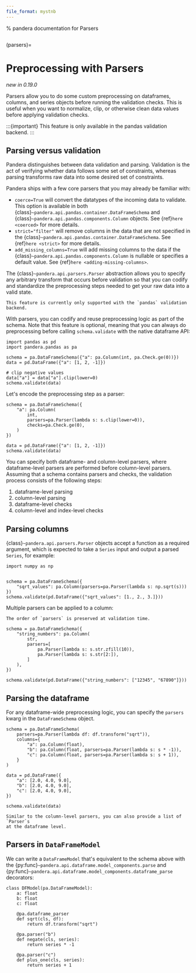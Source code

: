 ```yaml
---
file_format: mystnb
---
```


% pandera documentation for Parsers

```{currentmodule} pandera
```

(parsers)=

# Preprocessing with Parsers

*new in 0.19.0*

Parsers allow you to do some custom preprocessing on dataframes, columns, and
series objects before running the validation checks. This is useful when you want
to normalize, clip, or otherwise clean data values before applying validation
checks.

:::{important}
This feature is only available in the pandas validation backend.
:::

## Parsing versus validation

Pandera distinguishes between data validation and parsing. Validation is the act
of verifying whether data follows some set of constraints, whereas parsing transforms
raw data into some desired set of constraints.

Pandera ships with a few core parsers that you may already be familiar with:

- `coerce=True` will convert the datatypes of the incoming data to validate.
  This option is available in both {class}`~pandera.api.pandas.container.DataFrameSchema`
  and {class}`~pandera.api.pandas.components.Column` objects. See {ref}`here <coerced>`
  for more details.
- `strict="filter"` will remove columns in the data that are not specified in
  the {class}`~pandera.api.pandas.container.DataFrameSchema`. See {ref}`here <strict>`
  for more details.
- `add_missing_columns=True` will add missing columns to the data if the
  {class}`~pandera.api.pandas.components.Column` is nullable or specifies a
   default value. See {ref}`here <adding-missing-columns>`.

The {class}`~pandera.api.parsers.Parser` abstraction allows you to specify any
arbitrary transform that occurs before validation so that you can codify
and standardize the preprocessing steps needed to get your raw data into a valid
state.

```{important}
This feature is currently only supported with the `pandas` validation backend.
```

With parsers, you can codify and reuse preprocessing logic as part of the schema.
Note that this feature is optional, meaning that you can always do preprocessing
before calling `schema.validate` with the native dataframe API:

```{code-cell} python
import pandas as pd
import pandera.pandas as pa

schema = pa.DataFrameSchema({"a": pa.Column(int, pa.Check.ge(0))})
data = pd.DataFrame({"a": [1, 2, -1]})

# clip negative values
data["a"] = data["a"].clip(lower=0)
schema.validate(data)
```

Let's encode the preprocessing step as a parser:

```{code-cell} python
schema = pa.DataFrameSchema({
    "a": pa.Column(
        int,
        parsers=pa.Parser(lambda s: s.clip(lower=0)),
        checks=pa.Check.ge(0),
    )
})

data = pd.DataFrame({"a": [1, 2, -1]})
schema.validate(data)
```

You can specify both dataframe- and column-level parsers, where
dataframe-level parsers are performed before column-level parsers. Assuming
that a schema contains parsers and checks, the validation process consists of
the following steps:

1. dataframe-level parsing
2. column-level parsing
3. dataframe-level checks
4. column-level and index-level checks


## Parsing columns

{class}`~pandera.api.parsers.Parser` objects accept a function as a required
argument, which is expected to take a `Series` input and output a parsed
`Series`, for example:

```{code-cell} python
import numpy as np


schema = pa.DataFrameSchema({
    "sqrt_values": pa.Column(parsers=pa.Parser(lambda s: np.sqrt(s)))
})
schema.validate(pd.DataFrame({"sqrt_values": [1., 2., 3.]}))
```

Multiple parsers can be applied to a column:

```{important}
The order of `parsers` is preserved at validation time.
```

```{code-cell} python
schema = pa.DataFrameSchema({
    "string_numbers": pa.Column(
        str,
        parsers=[
            pa.Parser(lambda s: s.str.zfill(10)),
            pa.Parser(lambda s: s.str[2:]),
        ]
    ),
})

schema.validate(pd.DataFrame({"string_numbers": ["12345", "67890"]}))
```

## Parsing the dataframe

For any dataframe-wide preprocessing logic, you can specify the `parsers`
kwarg in the `DataFrameSchema` object.

```{code-cell} python
schema = pa.DataFrameSchema(
    parsers=pa.Parser(lambda df: df.transform("sqrt")),
    columns={
        "a": pa.Column(float),
        "b": pa.Column(float, parsers=pa.Parser(lambda s: s * -1)),
        "c": pa.Column(float, parsers=pa.Parser(lambda s: s + 1)),
    }
)

data = pd.DataFrame({
    "a": [2.0, 4.0, 9.0],
    "b": [2.0, 4.0, 9.0],
    "c": [2.0, 4.0, 9.0],
})

schema.validate(data)
```

```{note}
Similar to the column-level parsers, you can also provide a list of `Parser`s
at the dataframe level.
```

## Parsers in `DataFrameModel`

We can write a `DataFrameModel` that's equivalent to the schema above with the
{py:func}`~pandera.api.dataframe.model_components.parse` and
{py:func}`~pandera.api.dataframe.model_components.dataframe_parse`  decorators:

```{code-cell} python
class DFModel(pa.DataFrameModel):
    a: float
    b: float
    c: float

    @pa.dataframe_parser
    def sqrt(cls, df):
        return df.transform("sqrt")

    @pa.parser("b")
    def negate(cls, series):
        return series * -1

    @pa.parser("c")
    def plus_one(cls, series):
        return series + 1
```
